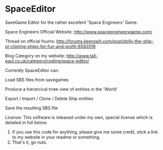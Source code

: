 SpaceEditor
===========

SaveGame Editor for the rather excellent 'Space Engineers' Game.

Space Engineers Official Website: http://www.spaceengineersgame.com/

Thread on official foums: http://forums.keenswh.com/post/dolly-the-ship-or-cloning-ships-for-fun-and-profit-6592019

Blog Category on my website: http://www.tall-paul.co.uk/category/coding/space-editor/

Currently SpaceEditor can:

Load SBS files from savegames

Produce a hierarcical trree view of entities in the 'World'

Export / Import / Clone / Delete Ship entities

Save the resulting SBS file

License:  This software is released under my own, special license which is detailed in full below.

1) If you use this code for anything, please give me some credit, stick a link to my website in your readme or something.
2) That's it, go nuts.


